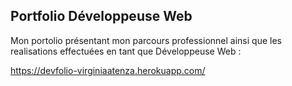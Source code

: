 ## Portfolio Développeuse Web

Mon portolio présentant mon parcours professionnel ainsi que les realisations effectuées en tant que Développeuse Web :

https://devfolio-virginiaatenza.herokuapp.com/
